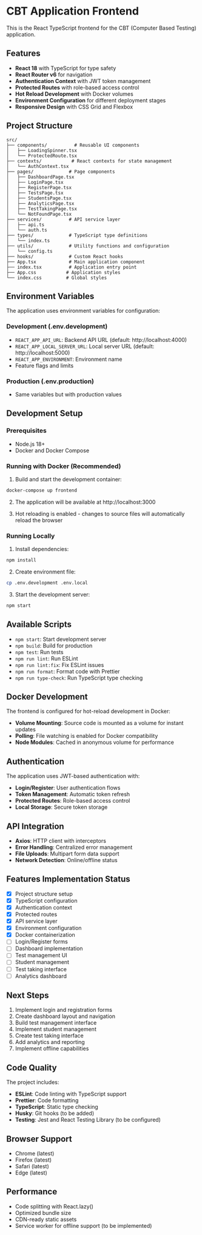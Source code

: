# CBT Application Frontend

This is the React TypeScript frontend for the CBT (Computer Based Testing) application.

## Features

- **React 18** with TypeScript for type safety
- **React Router v6** for navigation
- **Authentication Context** with JWT token management
- **Protected Routes** with role-based access control
- **Hot Reload Development** with Docker volumes
- **Environment Configuration** for different deployment stages
- **Responsive Design** with CSS Grid and Flexbox

## Project Structure

```
src/
├── components/          # Reusable UI components
│   ├── LoadingSpinner.tsx
│   └── ProtectedRoute.tsx
├── contexts/           # React contexts for state management
│   └── AuthContext.tsx
├── pages/             # Page components
│   ├── DashboardPage.tsx
│   ├── LoginPage.tsx
│   ├── RegisterPage.tsx
│   ├── TestsPage.tsx
│   ├── StudentsPage.tsx
│   ├── AnalyticsPage.tsx
│   ├── TestTakingPage.tsx
│   └── NotFoundPage.tsx
├── services/          # API service layer
│   ├── api.ts
│   └── auth.ts
├── types/             # TypeScript type definitions
│   └── index.ts
├── utils/             # Utility functions and configuration
│   └── config.ts
├── hooks/             # Custom React hooks
├── App.tsx            # Main application component
├── index.tsx          # Application entry point
├── App.css           # Application styles
└── index.css         # Global styles
```

## Environment Variables

The application uses environment variables for configuration:

### Development (.env.development)
- `REACT_APP_API_URL`: Backend API URL (default: http://localhost:4000)
- `REACT_APP_LOCAL_SERVER_URL`: Local server URL (default: http://localhost:5000)
- `REACT_APP_ENVIRONMENT`: Environment name
- Feature flags and limits

### Production (.env.production)
- Same variables but with production values

## Development Setup

### Prerequisites
- Node.js 18+
- Docker and Docker Compose

### Running with Docker (Recommended)

1. Build and start the development container:
```bash
docker-compose up frontend
```

2. The application will be available at http://localhost:3000

3. Hot reloading is enabled - changes to source files will automatically reload the browser

### Running Locally

1. Install dependencies:
```bash
npm install
```

2. Create environment file:
```bash
cp .env.development .env.local
```

3. Start the development server:
```bash
npm start
```

## Available Scripts

- `npm start`: Start development server
- `npm build`: Build for production
- `npm test`: Run tests
- `npm run lint`: Run ESLint
- `npm run lint:fix`: Fix ESLint issues
- `npm run format`: Format code with Prettier
- `npm run type-check`: Run TypeScript type checking

## Docker Development

The frontend is configured for hot-reload development in Docker:

- **Volume Mounting**: Source code is mounted as a volume for instant updates
- **Polling**: File watching is enabled for Docker compatibility
- **Node Modules**: Cached in anonymous volume for performance

## Authentication

The application uses JWT-based authentication with:

- **Login/Register**: User authentication flows
- **Token Management**: Automatic token refresh
- **Protected Routes**: Role-based access control
- **Local Storage**: Secure token storage

## API Integration

- **Axios**: HTTP client with interceptors
- **Error Handling**: Centralized error management
- **File Uploads**: Multipart form data support
- **Network Detection**: Online/offline status

## Features Implementation Status

- [x] Project structure setup
- [x] TypeScript configuration
- [x] Authentication context
- [x] Protected routes
- [x] API service layer
- [x] Environment configuration
- [x] Docker containerization
- [ ] Login/Register forms
- [ ] Dashboard implementation
- [ ] Test management UI
- [ ] Student management
- [ ] Test taking interface
- [ ] Analytics dashboard

## Next Steps

1. Implement login and registration forms
2. Create dashboard layout and navigation
3. Build test management interface
4. Implement student management
5. Create test taking interface
6. Add analytics and reporting
7. Implement offline capabilities

## Code Quality

The project includes:

- **ESLint**: Code linting with TypeScript support
- **Prettier**: Code formatting
- **TypeScript**: Static type checking
- **Husky**: Git hooks (to be added)
- **Testing**: Jest and React Testing Library (to be configured)

## Browser Support

- Chrome (latest)
- Firefox (latest)
- Safari (latest)
- Edge (latest)

## Performance

- Code splitting with React.lazy()
- Optimized bundle size
- CDN-ready static assets
- Service worker for offline support (to be implemented)
